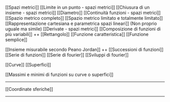 [[Spazi metrici]]
[[Limite in un punto - spazi metrici]]
[[Chiusura di un insieme - spazi metrici]]
[[Diametro]]
[[Continuità funzioni - spazi metrici]]
[[Spazio metrico completo]]
[[Spazio metrico limitato e totalmente limitato]]
[[Rappresentazione cartesiana e parametrica spazi lineari]] (Non proprio uguale ma simile)
[[Derivate - spazi metrici]]
[[Composizione di funzioni di più variabili]]
++
[[Rettangolo]]
[[Funzione caratteristica]]
[[Funzione semplice]]

[[Insieme misurabile secondo Peano Jordan]]
++
[[Successioni di funzioni]]
[[Serie di funzioni]]
[[Serie di fourier]]
[[Sviluppi di fourier]]

[[Curve]]
[[Superfici]]

[[Massimi e minimi di funzioni su curve o superfici]]

---
[[Coordinate sferiche]]

---


